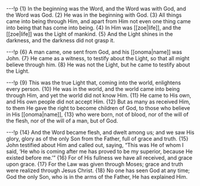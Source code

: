 ---!p
{1} In the beginning was the Word, and the Word was with God, and the Word was God. {2} He was in the beginning with God. {3} All things came into being through Him, and apart from Him not even one thing came into being that has come into being. {4} In Him was [[zoe|life]], and the [[zoe|life]] was the Light of mankind. {5} And the Light shines in the darkness, and the darkness did not grasp it.

---!p
{6} A man came, one sent from God, and his [[onoma|name]] was John. {7} He came as a witness, to testify about the Light, so that all might believe through him. {8} He was not the Light, but he came to testify about the Light.

---!p
{9} This was the true Light that, coming into the world, enlightens every person. {10} He was in the world, and the world came into being through Him, and yet the world did not know Him. {11} He came to His own, and His own people did not accept Him. {12} But as many as received Him, to them He gave the right to become children of God, to those who believe in His [[onoma|name]], {13} who were born, not of blood, nor of the will of the flesh, nor of the will of a man, but of God.

---!p
{14} And the Word became flesh, and dwelt among us; and we saw His glory, glory as of the only Son from the Father, full of grace and truth. {15} John testified about Him and called out, saying, “This was He of whom I said, ‘He who is coming after me has proved to be my superior, because He existed before me.’” {16} For of His fullness we have all received, and grace upon grace. {17} For the Law was given through Moses; grace and truth were realized through Jesus Christ. {18} No one has seen God at any time; God the only Son, who is in the arms of the Father, He has explained Him.

